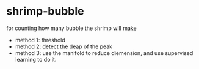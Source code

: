 # shrimp-bubble
for counting how many bubble the shrimp will make

- method 1: threshold
- method 2: detect the deap of the peak
- method 3: use the manifold to reduce diemension, and use supervised learning to do it.
